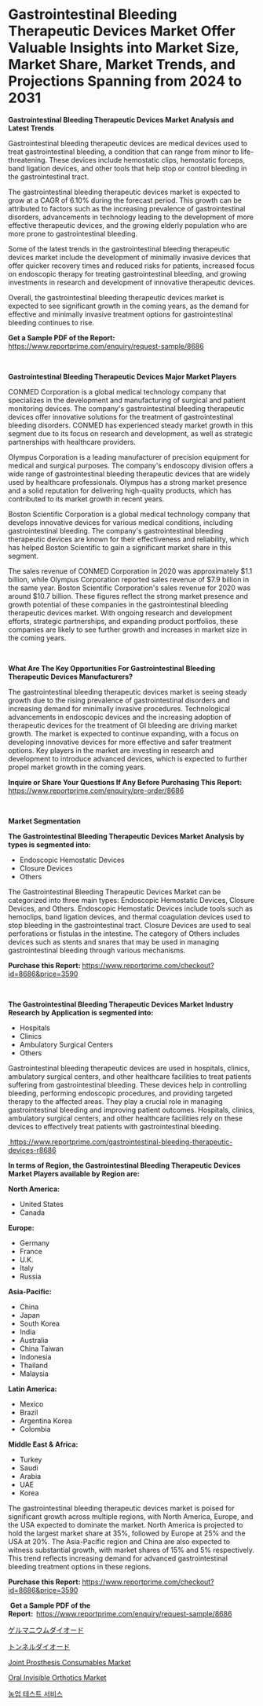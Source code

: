 <p><h1>Gastrointestinal Bleeding Therapeutic Devices Market Offer Valuable Insights into Market Size, Market Share, Market Trends, and Projections Spanning from 2024 to 2031</h1></p><p><strong>Gastrointestinal Bleeding Therapeutic Devices Market Analysis and Latest Trends</strong></p>
<p><p>Gastrointestinal bleeding therapeutic devices are medical devices used to treat gastrointestinal bleeding, a condition that can range from minor to life-threatening. These devices include hemostatic clips, hemostatic forceps, band ligation devices, and other tools that help stop or control bleeding in the gastrointestinal tract.</p><p>The gastrointestinal bleeding therapeutic devices market is expected to grow at a CAGR of 6.10% during the forecast period. This growth can be attributed to factors such as the increasing prevalence of gastrointestinal disorders, advancements in technology leading to the development of more effective therapeutic devices, and the growing elderly population who are more prone to gastrointestinal bleeding.</p><p>Some of the latest trends in the gastrointestinal bleeding therapeutic devices market include the development of minimally invasive devices that offer quicker recovery times and reduced risks for patients, increased focus on endoscopic therapy for treating gastrointestinal bleeding, and growing investments in research and development of innovative therapeutic devices.</p><p>Overall, the gastrointestinal bleeding therapeutic devices market is expected to see significant growth in the coming years, as the demand for effective and minimally invasive treatment options for gastrointestinal bleeding continues to rise.</p></p>
<p><strong>Get a Sample PDF of the Report:&nbsp;</strong> <a href="https://www.reportprime.com/enquiry/request-sample/8686">https://www.reportprime.com/enquiry/request-sample/8686</a></p>
<p>&nbsp;</p>
<p><strong>Gastrointestinal Bleeding Therapeutic Devices Major Market Players</strong></p>
<p><p>CONMED Corporation is a global medical technology company that specializes in the development and manufacturing of surgical and patient monitoring devices. The company's gastrointestinal bleeding therapeutic devices offer innovative solutions for the treatment of gastrointestinal bleeding disorders. CONMED has experienced steady market growth in this segment due to its focus on research and development, as well as strategic partnerships with healthcare providers.</p><p>Olympus Corporation is a leading manufacturer of precision equipment for medical and surgical purposes. The company's endoscopy division offers a wide range of gastrointestinal bleeding therapeutic devices that are widely used by healthcare professionals. Olympus has a strong market presence and a solid reputation for delivering high-quality products, which has contributed to its market growth in recent years.</p><p>Boston Scientific Corporation is a global medical technology company that develops innovative devices for various medical conditions, including gastrointestinal bleeding. The company's gastrointestinal bleeding therapeutic devices are known for their effectiveness and reliability, which has helped Boston Scientific to gain a significant market share in this segment.</p><p>The sales revenue of CONMED Corporation in 2020 was approximately $1.1 billion, while Olympus Corporation reported sales revenue of $7.9 billion in the same year. Boston Scientific Corporation's sales revenue for 2020 was around $10.7 billion. These figures reflect the strong market presence and growth potential of these companies in the gastrointestinal bleeding therapeutic devices market. With ongoing research and development efforts, strategic partnerships, and expanding product portfolios, these companies are likely to see further growth and increases in market size in the coming years.</p></p>
<p>&nbsp;</p>
<p><strong>What Are The Key Opportunities For Gastrointestinal Bleeding Therapeutic Devices Manufacturers?</strong></p>
<p><p>The gastrointestinal bleeding therapeutic devices market is seeing steady growth due to the rising prevalence of gastrointestinal disorders and increasing demand for minimally invasive procedures. Technological advancements in endoscopic devices and the increasing adoption of therapeutic devices for the treatment of GI bleeding are driving market growth. The market is expected to continue expanding, with a focus on developing innovative devices for more effective and safer treatment options. Key players in the market are investing in research and development to introduce advanced devices, which is expected to further propel market growth in the coming years.</p></p>
<p><strong>Inquire or Share Your Questions If Any Before Purchasing This Report:</strong> <a href="https://www.reportprime.com/enquiry/pre-order/8686">https://www.reportprime.com/enquiry/pre-order/8686</a></p>
<p>&nbsp;</p>
<p><strong>Market Segmentation</strong></p>
<p><strong>The Gastrointestinal Bleeding Therapeutic Devices Market Analysis by types is segmented into:</strong></p>
<p><ul><li>Endoscopic Hemostatic Devices</li><li>Closure Devices</li><li>Others</li></ul></p>
<p><p>The Gastrointestinal Bleeding Therapeutic Devices Market can be categorized into three main types: Endoscopic Hemostatic Devices, Closure Devices, and Others. Endoscopic Hemostatic Devices include tools such as hemoclips, band ligation devices, and thermal coagulation devices used to stop bleeding in the gastrointestinal tract. Closure Devices are used to seal perforations or fistulas in the intestine. The category of Others includes devices such as stents and snares that may be used in managing gastrointestinal bleeding through various mechanisms.</p></p>
<p><strong>Purchase this Report:&nbsp;</strong><a href="https://www.reportprime.com/checkout?id=8686&price=3590">https://www.reportprime.com/checkout?id=8686&price=3590</a></p>
<p>&nbsp;</p>
<p><strong>The Gastrointestinal Bleeding Therapeutic Devices Market Industry Research by Application is segmented into:</strong></p>
<p><ul><li>Hospitals</li><li>Clinics</li><li>Ambulatory Surgical Centers</li><li>Others</li></ul></p>
<p><p>Gastrointestinal bleeding therapeutic devices are used in hospitals, clinics, ambulatory surgical centers, and other healthcare facilities to treat patients suffering from gastrointestinal bleeding. These devices help in controlling bleeding, performing endoscopic procedures, and providing targeted therapy to the affected areas. They play a crucial role in managing gastrointestinal bleeding and improving patient outcomes. Hospitals, clinics, ambulatory surgical centers, and other healthcare facilities rely on these devices to effectively treat patients with gastrointestinal bleeding.</p></p>
<p><a href="https://www.reportprime.com/gastrointestinal-bleeding-therapeutic-devices-r8686">&nbsp;https://www.reportprime.com/gastrointestinal-bleeding-therapeutic-devices-r8686</a></p>
<p><strong>In terms of Region, the Gastrointestinal Bleeding Therapeutic Devices Market Players available by Region are:</strong></p>
<p>
    <p> <strong> North America: </strong>
        <ul>
            <li>United States</li>
            <li>Canada</li>
        </ul>
        </p> 
    <p> <strong> Europe: </strong>
        <ul>
            <li>Germany</li>
            <li>France</li>
            <li>U.K.</li>
            <li>Italy</li>
            <li>Russia</li>
        </ul>
        </p> 
    <p> <strong> Asia-Pacific: </strong>
        <ul>
            <li>China</li>
            <li>Japan</li>
            <li>South Korea</li>
            <li>India</li>
            <li>Australia</li>
            <li>China Taiwan</li>
            <li>Indonesia</li>
            <li>Thailand</li>
            <li>Malaysia</li>
        </ul>
        </p> 
    <p> <strong> Latin America: </strong>
        <ul>
            <li>Mexico</li>
            <li>Brazil</li>
            <li>Argentina Korea</li>
            <li>Colombia</li>
        </ul>
        </p> 
    <p> <strong> Middle East & Africa: </strong>
        <ul>
            <li>Turkey</li>
            <li>Saudi</li>
            <li>Arabia</li>
            <li>UAE</li>
            <li>Korea</li>
        </ul>
    </p>
    </p>
<p><p>The gastrointestinal bleeding therapeutic devices market is poised for significant growth across multiple regions, with North America, Europe, and the USA expected to dominate the market. North America is projected to hold the largest market share at 35%, followed by Europe at 25% and the USA at 20%. The Asia-Pacific region and China are also expected to witness substantial growth, with market shares of 15% and 5% respectively. This trend reflects increasing demand for advanced gastrointestinal bleeding treatment options in these regions.</p></p>
<p><strong>Purchase this Report: </strong><a href="https://www.reportprime.com/checkout?id=8686&price=3590">https://www.reportprime.com/checkout?id=8686&price=3590</a></p>
<p>&nbsp;<strong>Get a Sample PDF of the Report:&nbsp;&nbsp;</strong><a href="https://www.reportprime.com/enquiry/request-sample/8686">https://www.reportprime.com/enquiry/request-sample/8686</a></p>
<p><strong></strong></p>
<p><p><a href="https://github.com/mm14022023/Market-Research-Report-List-1/blob/main/340928477524.md">ゲルマニウムダイオード</a></p><p><a href="https://github.com/RudySimonis2023/Market-Research-Report-List-1/blob/main/648245077525.md">トンネルダイオード</a></p><p><a href="https://github.com/ZackaryHalvorson2023/Market-Research-Report-List-1/blob/main/joint-prosthesis-consumables-market.md">Joint Prosthesis Consumables Market</a></p><p><a href="https://github.com/AnnChovey2023/Market-Research-Report-List-1/blob/main/oral-invisible-orthotics-market.md">Oral Invisible Orthotics Market</a></p><p><a href="https://github.com/JosefaRice/Market-Research-Report-List-1/blob/main/655415973255.md">농업 테스트 서비스</a></p></p>